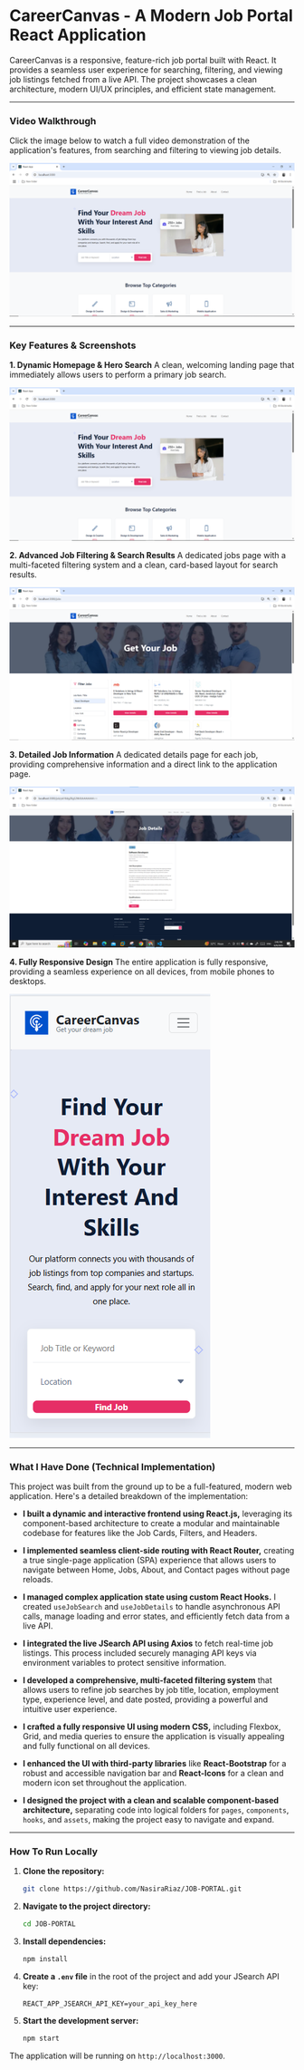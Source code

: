 # CareerCanvas - A Modern Job Portal React Application

CareerCanvas is a responsive, feature-rich job portal built with React. It provides a seamless user experience for searching, filtering, and viewing job listings fetched from a live API. The project showcases a clean architecture, modern UI/UX principles, and efficient state management.

---

### Video Walkthrough

Click the image below to watch a full video demonstration of the application's features, from searching and filtering to viewing job details.

[![Video Walkthrough](project-showcase/screenshot-homepage.png)](project-showcase/careercanvas-demo.mp4)

---

### Key Features & Screenshots

**1. Dynamic Homepage & Hero Search**
A clean, welcoming landing page that immediately allows users to perform a primary job search.

![Homepage Screenshot](project-showcase/screenshot-homepage.png)

**2. Advanced Job Filtering & Search Results**
A dedicated jobs page with a multi-faceted filtering system and a clean, card-based layout for search results.

![Jobs Page with Filters Applied](project-showcase/screenshot-jobs-filtered.png)

**3. Detailed Job Information**
A dedicated details page for each job, providing comprehensive information and a direct link to the application page.

![Job Details Screenshot](project-showcase/screenshot-job-details.png)

**4. Fully Responsive Design**
The entire application is fully responsive, providing a seamless experience on all devices, from mobile phones to desktops.

![Mobile Responsiveness Screenshot](project-showcase/screenshot-mobile-view.png)

---

### What I Have Done (Technical Implementation)

This project was built from the ground up to be a full-featured, modern web application. Here's a detailed breakdown of the implementation:

*   **I built a dynamic and interactive frontend using React.js,** leveraging its component-based architecture to create a modular and maintainable codebase for features like the Job Cards, Filters, and Headers.

*   **I implemented seamless client-side routing with React Router,** creating a true single-page application (SPA) experience that allows users to navigate between Home, Jobs, About, and Contact pages without page reloads.

*   **I managed complex application state using custom React Hooks.** I created `useJobSearch` and `useJobDetails` to handle asynchronous API calls, manage loading and error states, and efficiently fetch data from a live API.

*   **I integrated the live JSearch API using Axios** to fetch real-time job listings. This process included securely managing API keys via environment variables to protect sensitive information.

*   **I developed a comprehensive, multi-faceted filtering system** that allows users to refine job searches by job title, location, employment type, experience level, and date posted, providing a powerful and intuitive user experience.

*   **I crafted a fully responsive UI using modern CSS,** including Flexbox, Grid, and media queries to ensure the application is visually appealing and fully functional on all devices.

*   **I enhanced the UI with third-party libraries** like **React-Bootstrap** for a robust and accessible navigation bar and **React-Icons** for a clean and modern icon set throughout the application.

*   **I designed the project with a clean and scalable component-based architecture,** separating code into logical folders for `pages`, `components`, `hooks`, and `assets`, making the project easy to navigate and expand.

---

### How To Run Locally

1.  **Clone the repository:**
    ```sh
    git clone https://github.com/NasiraRiaz/JOB-PORTAL.git
    ```
2.  **Navigate to the project directory:**
    ```sh
    cd JOB-PORTAL
    ```
3.  **Install dependencies:**
    ```sh
    npm install
    ```
4.  **Create a `.env` file** in the root of the project and add your JSearch API key:
    ```
    REACT_APP_JSEARCH_API_KEY=your_api_key_here
    ```
5.  **Start the development server:**
    ```sh
    npm start
    ```

The application will be running on `http://localhost:3000`.